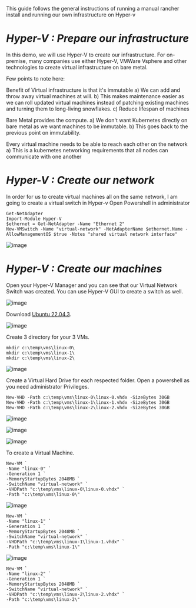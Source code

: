 This guide follows the general instructions of running a manual rancher install and running our own infrastructure on Hyper-v

# ***Hyper-V : Prepare our infrastructure***

In this demo, we will use Hyper-V to create our infrastructure.
For on-premise, many companies use either Hyper-V, VMWare Vsphere and other technologies to create virtual infrastructure on bare metal.

Few points to note here:

Benefit of Virtual infrastructure is that it's immutable a) We can add and throw away virtual machines at will. b) This makes maintenance easier as we can roll updated virtual machines instead of patching existing machines and turning them to long-living snowflakes. c) Reduce lifespan of machines

Bare Metal provides the compute. a) We don't want Kubernetes directly on bare metal as we want machines to be immutable. b) This goes back to the previous point on immutability.

Every virtual machine needs to be able to reach each other on the network a) This is a kubernetes networking requirements that all nodes can communicate with one another

# ***Hyper-V : Create our network***

In order for us to create virtual machines all on the same network, I am going to create a virtual switch in Hyper-v
Open Powershell in administrator

```
Get-NetAdapter
Import-Module Hyper-V
$ethernet = Get-NetAdapter -Name "Ethernet 2"
New-VMSwitch -Name "virtual-network" -NetAdapterName $ethernet.Name -AllowManagementOS $true -Notes "shared virtual network interface"
```

![image](https://github.com/lherbeng/kubernetes/assets/72662912/e617f86c-1825-4aed-865d-86fa44464a1c)


# ***Hyper-V : Create our machines***

Open your Hyper-V Manager and you can see that our Virtual Network Switch was created. You can use Hyper-V GUI to create a switch as well.

![image](https://github.com/lherbeng/kubernetes/assets/72662912/7de94edf-7296-4374-a95e-4aedfb4d4970)

Download [Ubuntu 22.04.3](https://ubuntu.com/download/server).

![image](https://github.com/lherbeng/kubernetes/assets/72662912/72518911-4079-4aa5-a87b-87fb85497964)

Create 3 directory for your 3 VMs.

```
mkdir c:\temp\vms\linux-0\
mkdir c:\temp\vms\linux-1\
mkdir c:\temp\vms\linux-2\
```

![image](https://github.com/lherbeng/kubernetes/assets/72662912/413dfc45-3493-41f0-876e-bf8f178b5dbf)

Create a Virtual Hard Drive for each respected folder. Open a powershell as you need administrator Privileges.

```
New-VHD -Path c:\temp\vms\linux-0\linux-0.vhdx -SizeBytes 30GB
New-VHD -Path c:\temp\vms\linux-1\linux-1.vhdx -SizeBytes 30GB
New-VHD -Path c:\temp\vms\linux-2\linux-2.vhdx -SizeBytes 30GB
```

![image](https://github.com/lherbeng/kubernetes/assets/72662912/0291dd97-c61b-4355-9d5f-32dfcb08cc0b)

![image](https://github.com/lherbeng/kubernetes/assets/72662912/d1325cf7-0987-4a75-ac7f-e486e097dd9f)

![image](https://github.com/lherbeng/kubernetes/assets/72662912/46124659-c16a-407a-a0a3-59b85b64198f)

To create a Virtual Machine.

```
New-VM `
-Name "linux-0" `
-Generation 1 `
-MemoryStartupBytes 2048MB `
-SwitchName "virtual-network" `
-VHDPath "c:\temp\vms\linux-0\linux-0.vhdx" `
-Path "c:\temp\vms\linux-0\"
```

![image](https://github.com/lherbeng/kubernetes/assets/72662912/bdb20590-a5df-4f76-a14d-20e8912e6711)

```
New-VM `
-Name "linux-1" `
-Generation 1 `
-MemoryStartupBytes 2048MB `
-SwitchName "virtual-network" `
-VHDPath "c:\temp\vms\linux-1\linux-1.vhdx" `
-Path "c:\temp\vms\linux-1\"
```

![image](https://github.com/lherbeng/kubernetes/assets/72662912/f31c5155-999f-47b3-ad69-cd9b46dd9f1f)

```
New-VM `
-Name "linux-2" `
-Generation 1 `
-MemoryStartupBytes 2048MB `
-SwitchName "virtual-network" `
-VHDPath "c:\temp\vms\linux-2\linux-2.vhdx" `
-Path "c:\temp\vms\linux-2\"
```




